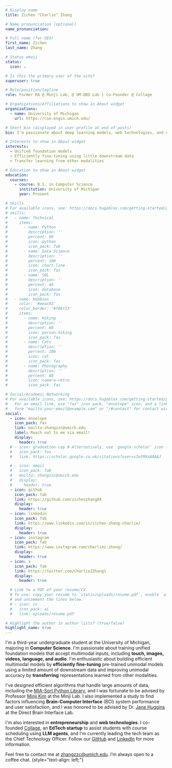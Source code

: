 ```yaml
---
# Display name
title: Zichen "Charlie" Zhang

# Name pronunciation (optional)
name_pronunciation:

# Full name (for SEO)
first_name: Zichen
last_name: Zhang

# Status emoji
status:
  icon: ☕️

# Is this the primary user of the site?
superuser: true

# Role/position/tagline
role: Former RA @ Minji Lab, @ UM-DBI Lab | Co-Founder @ Collage

# Organizations/Affiliations to show in About widget
organizations:
  - name: University of Michigan
    url: https://cse.engin.umich.edu/

# Short bio (displayed in user profile at end of posts)
bio: I'm passionate about deep learning models, web technologies, and entrepreneurship

# Interests to show in About widget
interests:
  - Unified foundation models
  - Efficiently fine-tuning using little downstream data
  - Transfer learning from other modalities

# Education to show in About widget
education:
  courses:
    - course: B.S. in Computer Science
      institution: University of Michigan
      year: Present

# Skills
# For available icons, see: https://docs.hugoblox.com/getting-started/page-builder/#icons
# skills:
#   - name: Technical
#     items:
#       - name: Python
#         description: ''
#         percent: 80
#         icon: python
#         icon_pack: fab
#       - name: Data Science
#         description: ''
#         percent: 100
#         icon: chart-line
#         icon_pack: fas
#       - name: SQL
#         description: ''
#         percent: 40
#         icon: database
#         icon_pack: fas
#   - name: Hobbies
#     color: '#eeac02'
#     color_border: '#f0bf23'
#     items:
#       - name: Hiking
#         description: ''
#         percent: 60
#         icon: person-hiking
#         icon_pack: fas
#       - name: Cats
#         description: ''
#         percent: 100
#         icon: cat
#         icon_pack: fas
#       - name: Photography
#         description: ''
#         percent: 80
#         icon: camera-retro
#         icon_pack: fas

# Social/Academic Networking
# For available icons, see: https://docs.hugoblox.com/getting-started/page-builder/#icons
#   For an email link, use "fas" icon pack, "envelope" icon, and a link in the
#   form "mailto:your-email@example.com" or "/#contact" for contact widget.
social:
  - icon: envelope
    icon_pack: fas
    link: mailto:zhangzzc@umich.edu
    label: Reach out to me via email!
    display:
      header: true
  # - icon: graduation-cap # Alternatively, use `google-scholar` icon from `ai` icon pack
  #   icon_pack: fas
  #   link: https://scholar.google.co.uk/citations?user=sIwtMXoAAAAJ

  # - icon: email
  #   icon_pack: fab
  #   mailto: zhangzzc@umich.edu
  #   display:
  #     header: true
  - icon: github
    icon_pack: fab
    link: https://github.com/zichenzhang04
    display:
      header: true
  - icon: linkedin
    icon_pack: fab
    link: https://www.linkedin.com/in/zichen-zhang-charlie/
    display:
      header: true
  - icon: instagram
    icon_pack: fab
    link: https://www.instagram.com/charliez.zhang/
    display:
      header: true
  - icon: x
    icon_pack: fab
    link: https://twitter.com/CharlieZZhang1
    display:
      header: true

  # Link to a PDF of your resume/CV.
  # To use: copy your resume to `static/uploads/resume.pdf`, enable `ai` icons in `params.yaml`,
  # and uncomment the lines below.
  # - icon: cv
  #   icon_pack: ai
  #   link: uploads/resume.pdf

# Highlight the author in author lists? (true/false)
highlight_name: true
---
```


I'm a third-year undergraduate student at the University of Michigan, majoring in **Computer Science**. I'm passionate about training unified foundation models that accept multimodal inputs, including **touch, images, videos, language, and audio**. I'm enthusiastic about building efficient multimodal models by **efficiently fine-tuning** pre-trained unimodal models using a limited amount of downstream data and improving unimodal accuracy by **transferring** representations learned from other modalities.

I've designed efficient algorithms that handle large amounts of data, including the [MIA-Sort Python Library](https://pypi.org/project/miasort/), and I was fortunate to be advised by Professor [Minji Kim](https://www.michiganmedicine.org/profile/10026/minji-kim) at the Minji Lab. I also implemented a study to find factors influencing **Brain-Computer Interface** (BCI) system performance and user satisfaction, and I was honored to be advised by Dr. [Jane Huggins](https://medicine.umich.edu/dept/mni/jane-huggins-phd) at the Direct Brain Interface Lab.

I'm also interested in **entrepreneurship** and **web technologies**. I co-founded [Collage](https://mycollage.us/), an **EdTech startup** to assist students with course scheduling using **LLM agents**, and I'm currently leading the tech team as the Chief Technology Officer. Follow our [GitHub](https://github.com/collage-us/collage) and [LinkedIn](https://www.linkedin.com/company/collageus/) for more information.

Feel free to contact me at zhangzzc@umich.edu. I’m always open to a coffee chat.
{style="text-align: left;"}
